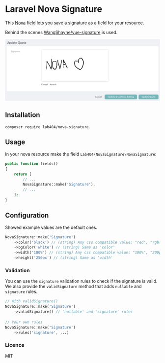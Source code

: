 # Laravel Nova Signature

This [Nova](https://nova.laravel.com/) field lets you save a signature as a field for your resource.

Behind the scenes [WangShayne/vue-signature](https://github.com/WangShayne/vue-signature) is used.

![screenshot of nova signature](https://github.com/404labfr/nova-signature/raw/master/screenshots/signature.png?raw=true)

## Installation

`composer require lab404/nova-signature`

## Usage

In your nova resource make the field `Lab404\NovaSignature\NovaSignature`:

```php
public function fields()
{
    return [
        // ...
        NovaSignature::make('Signature'),
        // ...
    ];
}
```

## Configuration

Showed example values are the default ones.

```php
NovaSignature::make('Signature')
    ->color('black') // (string) Any css compatible value: "red", "rgb(0, 0, 0)", ...
    ->bgColor('white') // (string) Same as 'color'
    ->width('100%') // (string) Any css compatible value: "100%", "200px", ...
    ->height('250px') // (string) Same as 'width'
```

### Validation

You can use the `signature` validation rules to check if the signature is valid.
We also provide the `validSignature` method that adds `nullable` and `signature` rules.

```php
// With validSignature() 
NovaSignature::make('Signature')
    ->validSignature() // 'nullable' and 'signature' rules

// Your own rules
NovaSignature::make('Signature')
    ->rules('signature', ...) 
```

### Licence

MIT
